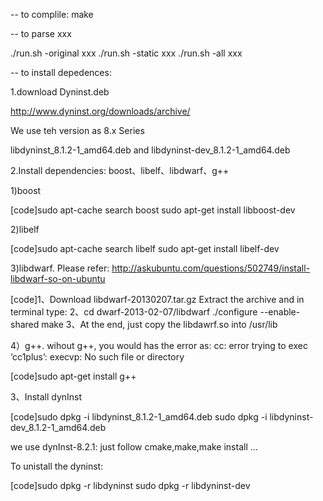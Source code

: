 -- to complile:
make

-- to parse xxx

./run.sh -original xxx
./run.sh -static xxx
./run.sh -all xxx

-- to install depedences:

1.download Dyninst.deb

http://www.dyninst.org/downloads/archive/ 

We use teh version as 8.x Series 

libdyninst_8.1.2-1_amd64.deb and libdyninst-dev_8.1.2-1_amd64.deb 

2.Install dependencies:  boost、libelf、libdwarf、g++ 

1)boost 

[code]sudo apt-cache search boost
sudo apt-get install libboost-dev


2)libelf

[code]sudo apt-cache search libelf
sudo apt-get install libelf-dev


3)libdwarf.  Please refer:  http://askubuntu.com/questions/502749/install-libdwarf-so-on-ubuntu

[code]1、Download libdwarf-20130207.tar.gz
Extract the archive and in terminal type:
2、cd dwarf-2013-02-07/libdwarf
./configure --enable-shared
make
3、At the end, just copy the libdawrf.so into /usr/lib


4）g++. wihout g++, you would has the error as:  cc: error trying to exec ‘cc1plus’: execvp: No such file or directory

[code]sudo apt-get install g++


3、Install dynInst

[code]sudo dpkg -i libdyninst_8.1.2-1_amd64.deb
sudo dpkg -i libdyninst-dev_8.1.2-1_amd64.deb

we use dynInst-8.2.1: just follow cmake,make,make install ...


To unistall the dyninst:

[code]sudo dpkg -r libdyninst
sudo dpkg -r libdyninst-dev


